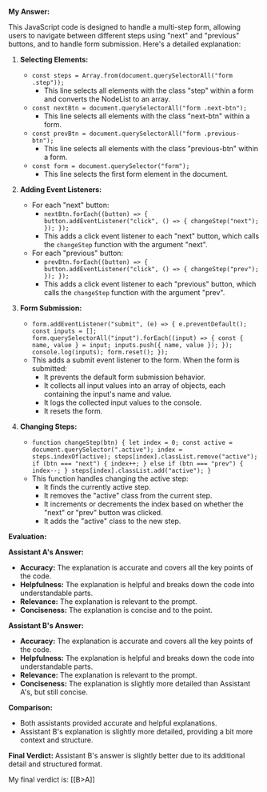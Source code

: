 
**My Answer:**

This JavaScript code is designed to handle a multi-step form, allowing users to navigate between different steps using "next" and "previous" buttons, and to handle form submission. Here's a detailed explanation:

1. **Selecting Elements:**
   - `const steps = Array.from(document.querySelectorAll("form .step"));`
     - This line selects all elements with the class "step" within a form and converts the NodeList to an array.
   - `const nextBtn = document.querySelectorAll("form .next-btn");`
     - This line selects all elements with the class "next-btn" within a form.
   - `const prevBtn = document.querySelectorAll("form .previous-btn");`
     - This line selects all elements with the class "previous-btn" within a form.
   - `const form = document.querySelector("form");`
     - This line selects the first form element in the document.

2. **Adding Event Listeners:**
   - For each "next" button:
     - `nextBtn.forEach((button) => { button.addEventListener("click", () => { changeStep("next"); }); });`
     - This adds a click event listener to each "next" button, which calls the `changeStep` function with the argument "next".
   - For each "previous" button:
     - `prevBtn.forEach((button) => { button.addEventListener("click", () => { changeStep("prev"); }); });`
     - This adds a click event listener to each "previous" button, which calls the `changeStep` function with the argument "prev".

3. **Form Submission:**
   - `form.addEventListener("submit", (e) => { e.preventDefault(); const inputs = []; form.querySelectorAll("input").forEach((input) => { const { name, value } = input; inputs.push({ name, value }); }); console.log(inputs); form.reset(); });`
   - This adds a submit event listener to the form. When the form is submitted:
     - It prevents the default form submission behavior.
     - It collects all input values into an array of objects, each containing the input's name and value.
     - It logs the collected input values to the console.
     - It resets the form.

4. **Changing Steps:**
   - `function changeStep(btn) { let index = 0; const active = document.querySelector(".active"); index = steps.indexOf(active); steps[index].classList.remove("active"); if (btn === "next") { index++; } else if (btn === "prev") { index--; } steps[index].classList.add("active"); }`
   - This function handles changing the active step:
     - It finds the currently active step.
     - It removes the "active" class from the current step.
     - It increments or decrements the index based on whether the "next" or "prev" button was clicked.
     - It adds the "active" class to the new step.

**Evaluation:**

**Assistant A's Answer:**
- **Accuracy:** The explanation is accurate and covers all the key points of the code.
- **Helpfulness:** The explanation is helpful and breaks down the code into understandable parts.
- **Relevance:** The explanation is relevant to the prompt.
- **Conciseness:** The explanation is concise and to the point.

**Assistant B's Answer:**
- **Accuracy:** The explanation is accurate and covers all the key points of the code.
- **Helpfulness:** The explanation is helpful and breaks down the code into understandable parts.
- **Relevance:** The explanation is relevant to the prompt.
- **Conciseness:** The explanation is slightly more detailed than Assistant A's, but still concise.

**Comparison:**
- Both assistants provided accurate and helpful explanations.
- Assistant B's explanation is slightly more detailed, providing a bit more context and structure.

**Final Verdict:**
Assistant B's answer is slightly better due to its additional detail and structured format.

My final verdict is: [[B>A]]